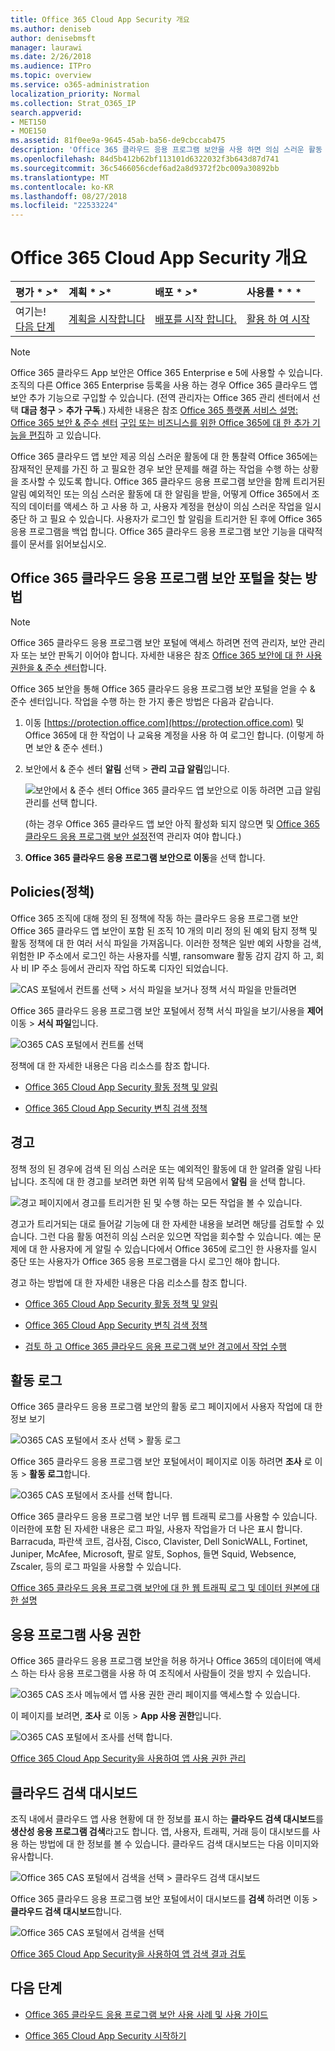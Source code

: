 ```yaml
---
title: Office 365 Cloud App Security 개요
ms.author: deniseb
author: denisebmsft
manager: laurawi
ms.date: 2/26/2018
ms.audience: ITPro
ms.topic: overview
ms.service: o365-administration
localization_priority: Normal
ms.collection: Strat_O365_IP
search.appverid:
- MET150
- MOE150
ms.assetid: 81f0ee9a-9645-45ab-ba56-de9cbccab475
description: 'Office 365 클라우드 응용 프로그램 보안을 사용 하면 의심 스러운 활동 대 한 통찰력의 Office 365는 잠재적인 문제를 가진 하 고 필요한 경우 보안 문제를 해결 하는 작업을 수행 하는 상황을 조사할 수 있도록 합니다. '
ms.openlocfilehash: 84d5b412b62bf113101d6322032f3b643d87d741
ms.sourcegitcommit: 36c5466056cdef6ad2a8d9372f2bc009a30892bb
ms.translationtype: MT
ms.contentlocale: ko-KR
ms.lasthandoff: 08/27/2018
ms.locfileid: "22533224"
---
```

# <a name="overview-of-office-365-cloud-app-security"></a>Office 365 Cloud App Security 개요
  
|평가 * *\>**|계획 * *\>**|배포 * *\>**|사용률 * * *|
|:-----|:-----|:-----|:-----|
|여기는!  <br/> [다음 단계](get-ready-for-office-365-cas.md) <br/> |[계획을 시작합니다](get-ready-for-office-365-cas.md) <br/> |[배포를 시작 합니다.](turn-on-office-365-cas.md) <br/> |[활용 하 여 시작](utilization-activities-for-ocas.md) <br/> |
   
> [!NOTE]
> Office 365 클라우드 App 보안은 Office 365 Enterprise e 5에 사용할 수 있습니다. 조직의 다른 Office 365 Enterprise 등록을 사용 하는 경우 Office 365 클라우드 앱 보안 추가 기능으로 구입할 수 있습니다. (전역 관리자는 Office 365 관리 센터에서 선택 **대금 청구** \> **추가 구독**.) 자세한 내용은 참조 [Office 365 플랫폼 서비스 설명: Office 365 보안 &amp; 준수 센터](https://technet.microsoft.com/en-us/library/dn933793.aspx) [구입 또는 비즈니스를 위한 Office 365에 대 한 추가 기능을 편집](https://support.office.com/article/4e7b57d6-b93b-457d-aecd-0ea58bff07a6)하 고 있습니다. 
  
Office 365 클라우드 앱 보안 제공 의심 스러운 활동에 대 한 통찰력 Office 365에는 잠재적인 문제를 가진 하 고 필요한 경우 보안 문제를 해결 하는 작업을 수행 하는 상황을 조사할 수 있도록 합니다. Office 365 클라우드 응용 프로그램 보안을 함께 트리거된 알림 예외적인 또는 의심 스러운 활동에 대 한 알림을 받을, 어떻게 Office 365에서 조직의 데이터를 액세스 하 고 사용 하 고, 사용자 계정을 현상이 의심 스러운 작업을 일시 중단 하 고 필요 수 있습니다. 사용자가 로그인 할 알림을 트리거한 된 후에 Office 365 응용 프로그램을 백업 합니다. Office 365 클라우드 응용 프로그램 보안 기능을 대략적를이 문서를 읽어보십시오.
  
    
## <a name="how-to-find-the-office-365-cloud-app-security-portal"></a>Office 365 클라우드 응용 프로그램 보안 포털을 찾는 방법

> [!NOTE]
> Office 365 클라우드 응용 프로그램 보안 포털에 액세스 하려면 전역 관리자, 보안 관리자 또는 보안 판독기 이어야 합니다. 자세한 내용은 참조 [Office 365 보안에 대 한 사용 권한을 &amp; 준수 센터](permissions-in-the-security-and-compliance-center.md)합니다. 
  
Office 365 보안을 통해 Office 365 클라우드 응용 프로그램 보안 포털을 얻을 수 &amp; 준수 센터입니다. 작업을 수행 하는 한 가지 좋은 방법은 다음과 같습니다.
  
1. 이동 [https://protection.office.com](https://protection.office.com) 및 Office 365에 대 한 작업이 나 교육용 계정을 사용 하 여 로그인 합니다. (이렇게 하면 보안 &amp; 준수 센터.) 
    
2. 보안에서 &amp; 준수 센터 **알림** 선택 \> **관리 고급 알림**입니다. 
    
    ![보안에서 &amp; 준수 센터 Office 365 클라우드 앱 보안으로 이동 하려면 고급 알림 관리를 선택 합니다.](media/958632d4-03e3-4ade-8e22-d5509db6fca7.png)
  
    (하는 경우 Office 365 클라우드 앱 보안 아직 활성화 되지 않으면 및 [Office 365 클라우드 응용 프로그램 보안 설정](turn-on-office-365-cas.md)전역 관리자 여야 합니다.)
    
3. **Office 365 클라우드 응용 프로그램 보안으로 이동**을 선택 합니다. 
    
## <a name="policies"></a>Policies(정책)

Office 365 조직에 대해 정의 된 정책에 작동 하는 클라우드 응용 프로그램 보안 Office 365 클라우드 앱 보안이 포함 된 조직 10 개의 미리 정의 된 예외 탐지 정책 및 활동 정책에 대 한 여러 서식 파일을 가져옵니다. 이러한 정책은 일반 예외 사항을 검색, 위험한 IP 주소에서 로그인 하는 사용자를 식별, ransomware 활동 감지 감지 하 고, 회사 비 IP 주소 등에서 관리자 작업 하도록 디자인 되었습니다.
  
![CAS 포털에서 컨트롤 선택 \> 서식 파일을 보거나 정책 서식 파일을 만들려면](media/88f615b4-aa8a-480c-b239-323dfcd628e1.png)
  
Office 365 클라우드 응용 프로그램 보안 포털에서 정책 서식 파일을 보기/사용을 **제어** 이동 \> **서식 파일**입니다. 
  
![O365 CAS 포털에서 컨트롤 선택](media/287c2ea9-5172-4697-8e0e-b9ab654105bc.png)
  
정책에 대 한 자세한 내용은 다음 리소스를 참조 합니다.
  
- [Office 365 Cloud App Security 활동 정책 및 알림](activity-policies-and-alerts.md)
    
- [Office 365 Cloud App Security 변칙 검색 정책](anomaly-detection-policies-in-ocas.md)
    
## <a name="alerts"></a>경고

정책 정의 된 경우에 검색 된 의심 스러운 또는 예외적인 활동에 대 한 알려줄 알림 나타납니다. 조직에 대 한 경고를 보려면 화면 위쪽 탐색 모음에서 **알림** 을 선택 합니다. 
  
![경고 페이지에서 경고를 트리거한 된 및 수행 하는 모든 작업을 볼 수 있습니다.](media/3b53d4c9-4b13-435d-8547-8c0f9ae6b914.png)
  
경고가 트리거되는 대로 들어갈 기능에 대 한 자세한 내용을 보려면 해당를 검토할 수 있습니다. 그런 다음 활동 여전히 의심 스러운 있으면 작업을 회수할 수 있습니다. 예는 문제에 대 한 사용자에 게 알릴 수 있습니다에서 Office 365에 로그인 한 사용자를 일시 중단 또는 사용자가 Office 365 응용 프로그램을 다시 로그인 해야 합니다.
  
경고 하는 방법에 대 한 자세한 내용은 다음 리소스를 참조 합니다.
  
- [Office 365 Cloud App Security 활동 정책 및 알림](activity-policies-and-alerts.md)
    
- [Office 365 Cloud App Security 변칙 검색 정책](anomaly-detection-policies-in-ocas.md)
    
- [검토 하 고 Office 365 클라우드 응용 프로그램 보안 경고에서 작업 수행](review-office-365-cas-alerts.md)
    
## <a name="activity-logs"></a>활동 로그

Office 365 클라우드 응용 프로그램 보안의 활동 로그 페이지에서 사용자 작업에 대 한 정보 보기
  
![O365 CAS 포털에서 조사 선택 \> 활동 로그](media/ec19e77d-4e11-49fc-ab7c-0e8b0c29c93c.png)
  
Office 365 클라우드 응용 프로그램 보안 포털에서이 페이지로 이동 하려면 **조사** 로 이동 \> **활동 로그**합니다. 
  
![O365 CAS 포털에서 조사를 선택 합니다.](media/8c7b87c9-71a6-4952-adb2-185e941ffe9a.png)
  
Office 365 클라우드 응용 프로그램 보안 너무 웹 트래픽 로그를 사용할 수 있습니다. 이러한에 포함 된 자세한 내용은 로그 파일, 사용자 작업을가 더 나은 표시 합니다. Barracuda, 파란색 코트, 검사점, Cisco, Clavister, Dell SonicWALL, Fortinet, Juniper, McAfee, Microsoft, 팔로 알토, Sophos, 들면 Squid, Websence, Zscaler, 등의 로그 파일을 사용할 수 있습니다.
  
[Office 365 클라우드 응용 프로그램 보안에 대 한 웹 트래픽 로그 및 데이터 원본에 대 한 설명](web-traffic-logs-and-data-sources-for-ocas.md)
  
## <a name="app-permissions"></a>응용 프로그램 사용 권한

Office 365 클라우드 응용 프로그램 보안을 허용 하거나 Office 365의 데이터에 액세스 하는 타사 응용 프로그램을 사용 하 여 조직에서 사람들이 것을 방지 수 있습니다.
  
![O365 CAS 조사 메뉴에서 앱 사용 권한 관리 페이지를 액세스할 수 있습니다.](media/78272cda-986f-4b3b-bbbe-8c236c74f5d3.png)
  
이 페이지를 보려면, **조사** 로 이동 \> **App 사용 권한**입니다. 
  
![O365 CAS 포털에서 조사를 선택 합니다.](media/8c7b87c9-71a6-4952-adb2-185e941ffe9a.png)
  
[Office 365 Cloud App Security을 사용하여 앱 사용 권한 관리](manage-app-permissions-in-ocas.md)
  
## <a name="cloud-discovery-dashboard"></a>클라우드 검색 대시보드

조직 내에서 클라우드 앱 사용 현황에 대 한 정보를 표시 하는 **클라우드 검색 대시보드**를 **생산성 응용 프로그램 검색**라고도 합니다. 앱, 사용자, 트래픽, 거래 등이 대시보드를 사용 하는 방법에 대 한 정보를 볼 수 있습니다. 클라우드 검색 대시보드는 다음 이미지와 유사합니다. 
  
![Office 365 CAS 포털에서 검색을 선택 \> 클라우드 검색 대시보드](media/61269290-fd82-4d4b-8045-aea1ebc82287.png)
  
Office 365 클라우드 응용 프로그램 보안 포털에서이 대시보드를 **검색** 하려면 이동 \> **클라우드 검색 대시보드**합니다. 
  
![Office 365 CAS 포털에서 검색을 선택](media/73b5299f-94b5-49dd-a00f-154d188eb2c5.png)
  
[Office 365 Cloud App Security을 사용하여 앱 검색 결과 검토](review-app-discovery-findings-in-ocas.md)
  
## <a name="next-steps"></a>다음 단계

- [Office 365 클라우드 응용 프로그램 보안 사용 사례 및 사용 가이드](https://aka.ms/O365CASGuide)
    
- [Office 365 Cloud App Security 시작하기](get-ready-for-office-365-cas.md)
    

